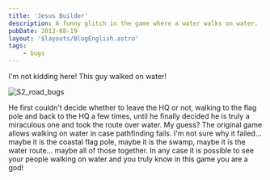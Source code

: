 ```yaml
---
title: 'Jesus Builder'
description: A funny glitch in the game where a water walks on water.
pubDate: 2012-08-19
layout: '$layouts/BlogEnglish.astro'
tags:
    - bugs
---
```


I'm not kidding here! This guy walked on water!

![](/wp-content/uploads/2012/08/S2_road_bugs.png 'S2_road_bugs')

He first couldn't decide whether to leave the HQ or not, walking to the flag pole and back to the HQ a few times, until he finally decided he is truly a miraculous one and took the route over water. My guess? The original game allows walking on water in case pathfinding fails. I'm not sure why it failed... maybe it is the coastal flag pole, maybe it is the swamp, maybe it is the water route... maybe all of those together. In any case it is possible to see your people walking on water and you truly know in this game you are a god!
